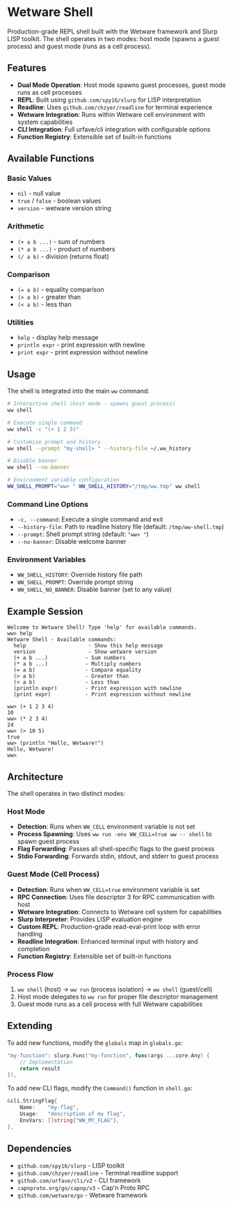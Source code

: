 # Wetware Shell

Production-grade REPL shell built with the Wetware framework and Slurp LISP toolkit. The shell operates in two modes: host mode (spawns a guest process) and guest mode (runs as a cell process).

## Features

- **Dual Mode Operation**: Host mode spawns guest processes, guest mode runs as cell processes
- **REPL**: Built using `github.com/spy16/slurp` for LISP interpretation
- **Readline**: Uses `github.com/chzyer/readline` for terminal experience
- **Wetware Integration**: Runs within Wetware cell environment with system capabilities
- **CLI Integration**: Full urfave/cli integration with configurable options
- **Function Registry**: Extensible set of built-in functions

## Available Functions

### Basic Values
- `nil` - null value
- `true` / `false` - boolean values
- `version` - wetware version string

### Arithmetic
- `(+ a b ...)` - sum of numbers
- `(* a b ...)` - product of numbers
- `(/ a b)` - division (returns float)

### Comparison
- `(= a b)` - equality comparison
- `(> a b)` - greater than
- `(< a b)` - less than

### Utilities
- `help` - display help message
- `println expr` - print expression with newline
- `print expr` - print expression without newline

## Usage

The shell is integrated into the main `ww` command:

```bash
# Interactive shell (host mode - spawns guest process)
ww shell

# Execute single command
ww shell -c "(+ 1 2 3)"

# Customize prompt and history
ww shell --prompt "my-shell> " --history-file ~/.ww_history

# Disable banner
ww shell --no-banner

# Environment variable configuration
WW_SHELL_PROMPT="ww> " WW_SHELL_HISTORY="/tmp/ww.tmp" ww shell
```

### Command Line Options

- `-c, --command`: Execute a single command and exit
- `--history-file`: Path to readline history file (default: `/tmp/ww-shell.tmp`)
- `--prompt`: Shell prompt string (default: `"ww> "`)
- `--no-banner`: Disable welcome banner

### Environment Variables

- `WW_SHELL_HISTORY`: Override history file path
- `WW_SHELL_PROMPT`: Override prompt string
- `WW_SHELL_NO_BANNER`: Disable banner (set to any value)

## Example Session

```
Welcome to Wetware Shell! Type 'help' for available commands.
ww> help
Wetware Shell - Available commands:
  help                    - Show this help message
  version                 - Show wetware version
  (+ a b ...)            - Sum numbers
  (* a b ...)            - Multiply numbers
  (= a b)                - Compare equality
  (> a b)                - Greater than
  (< a b)                - Less than
  (println expr)         - Print expression with newline
  (print expr)           - Print expression without newline

ww> (+ 1 2 3 4)
10
ww> (* 2 3 4)
24
ww> (> 10 5)
true
ww> (println "Hello, Wetware!")
Hello, Wetware!
ww>
```

## Architecture

The shell operates in two distinct modes:

### Host Mode
- **Detection**: Runs when `WW_CELL` environment variable is not set
- **Process Spawning**: Uses `ww run -env WW_CELL=true ww -- shell` to spawn guest process
- **Flag Forwarding**: Passes all shell-specific flags to the guest process
- **Stdio Forwarding**: Forwards stdin, stdout, and stderr to guest process

### Guest Mode (Cell Process)
- **Detection**: Runs when `WW_CELL=true` environment variable is set
- **RPC Connection**: Uses file descriptor 3 for RPC communication with host
- **Wetware Integration**: Connects to Wetware cell system for capabilities
- **Slurp Interpreter**: Provides LISP evaluation engine
- **Custom REPL**: Production-grade read-eval-print loop with error handling
- **Readline Integration**: Enhanced terminal input with history and completion
- **Function Registry**: Extensible set of built-in functions

### Process Flow
1. `ww shell` (host) → `ww run` (process isolation) → `ww shell` (guest/cell)
2. Host mode delegates to `ww run` for proper file descriptor management
3. Guest mode runs as a cell process with full Wetware capabilities

## Extending

To add new functions, modify the `globals` map in `globals.go`:

```go
"my-function": slurp.Func("my-function", func(args ...core.Any) {
    // Implementation
    return result
}),
```

To add new CLI flags, modify the `Command()` function in `shell.go`:

```go
&cli.StringFlag{
    Name:    "my-flag",
    Usage:   "description of my flag",
    EnvVars: []string{"WW_MY_FLAG"},
},
```

## Dependencies

- `github.com/spy16/slurp` - LISP toolkit
- `github.com/chzyer/readline` - Terminal readline support
- `github.com/urfave/cli/v2` - CLI framework
- `capnproto.org/go/capnp/v3` - Cap'n Proto RPC
- `github.com/wetware/go` - Wetware framework
